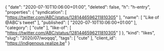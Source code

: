 {
  "date": "2020-07-10T10:06:00+01:00",
  "deleted": false,
  "h": "h-entry",
  "properties": {
    "syndication": [
      "https://twitter.com/ABC/status/1281446596211810305"
    ],
    "name": [
      "Like of @ABC's tweet"
    ],
    "published": [
      "2020-07-10T10:06:00+01:00"
    ],
    "category": [
      "cute"
    ],
    "like-of": [
      "https://twitter.com/ABC/status/1281446596211810305"
    ]
  },
  "kind": "likes",
  "slug": "2020/07/woqqq",
  "tags": [
    "cute"
  ],
  "client_id": "https://indigenous.realize.be"
}
